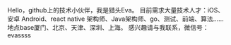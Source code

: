 Hello，github上的技术小伙伴，我是猎头Eva。
目前需求大量技术人才：iOS、安卓 Android、react native 架构师、Java架构师、go、测试、前端、算法......
地点base厦门、北京、天津、深圳、上海。
感兴趣请与我联系，微信号：evassss
